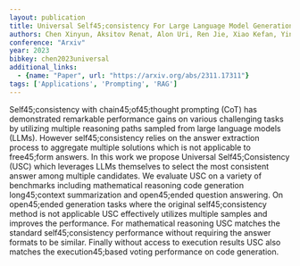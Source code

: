 ```yaml
---
layout: publication
title: Universal Self45;consistency For Large Language Model Generation
authors: Chen Xinyun, Aksitov Renat, Alon Uri, Ren Jie, Xiao Kefan, Yin Pengcheng, Prakash Sushant, Sutton Charles, Wang Xuezhi, Zhou Denny
conference: "Arxiv"
year: 2023
bibkey: chen2023universal
additional_links:
  - {name: "Paper", url: "https://arxiv.org/abs/2311.17311"}
tags: ['Applications', 'Prompting', 'RAG']
---
```

Self45;consistency with chain45;of45;thought prompting (CoT) has demonstrated remarkable performance gains on various challenging tasks by utilizing multiple reasoning paths sampled from large language models (LLMs). However self45;consistency relies on the answer extraction process to aggregate multiple solutions which is not applicable to free45;form answers. In this work we propose Universal Self45;Consistency (USC) which leverages LLMs themselves to select the most consistent answer among multiple candidates. We evaluate USC on a variety of benchmarks including mathematical reasoning code generation long45;context summarization and open45;ended question answering. On open45;ended generation tasks where the original self45;consistency method is not applicable USC effectively utilizes multiple samples and improves the performance. For mathematical reasoning USC matches the standard self45;consistency performance without requiring the answer formats to be similar. Finally without access to execution results USC also matches the execution45;based voting performance on code generation.
